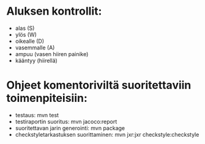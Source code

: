 # Aluksen kontrollit:
* alas (S)
* ylös (W)
* oikealle (D)
* vasemmalle (A)
* ampuu (vasen hiiren painike)
* kääntyy (hiirellä)

# Ohjeet komentoriviltä suoritettaviin toimenpiteisiin: 

* testaus: mvn test
* testiraportin suoritus: mvn jacoco:report
* suoritettavan jarin generointi: mvn package
* checkstyletarkastuksen suorittaminen: mvn jxr:jxr checkstyle:checkstyle
